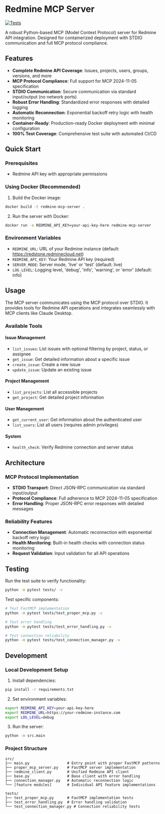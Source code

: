 # Redmine MCP Server

[![Tests](https://img.shields.io/github/actions/workflow/status/zacharyelston/rrmcpy/build-and-test.yml?branch=main&label=tests&style=for-the-badge)](https://github.com/zacharyelston/rrmcpy/actions)

A robust Python-based MCP (Model Context Protocol) server for Redmine API integration. Designed for containerized deployment with STDIO communication and full MCP protocol compliance.

## Features

- **Complete Redmine API Coverage**: Issues, projects, users, groups, versions, and more
- **MCP Protocol Compliance**: Full support for MCP 2024-11-05 specification
- **STDIO Communication**: Secure communication via standard input/output (no network ports)
- **Robust Error Handling**: Standardized error responses with detailed logging
- **Automatic Reconnection**: Exponential backoff retry logic with health monitoring
- **Container-Ready**: Production-ready Docker deployment with minimal configuration
- **100% Test Coverage**: Comprehensive test suite with automated CI/CD

## Quick Start

### Prerequisites

- Redmine API key with appropriate permissions

### Using Docker (Recommended)

1. Build the Docker image:

```bash
docker build -t redmine-mcp-server .
```

2. Run the server with Docker:

```bash
docker run -e REDMINE_API_KEY=your-api-key-here redmine-mcp-server
```

### Environment Variables

- `REDMINE_URL`: URL of your Redmine instance (default: https://redstone.redminecloud.net)
- `REDMINE_API_KEY`: Your Redmine API key (required)
- `SERVER_MODE`: Server mode, 'live' or 'test' (default: live)
- `LOG_LEVEL`: Logging level, 'debug', 'info', 'warning', or 'error' (default: info)

## Usage

The MCP server communicates using the MCP protocol over STDIO. It provides tools for Redmine API operations and integrates seamlessly with MCP clients like Claude Desktop.

### Available Tools

#### Issue Management
- `list_issues`: List issues with optional filtering by project, status, or assignee
- `get_issue`: Get detailed information about a specific issue
- `create_issue`: Create a new issue
- `update_issue`: Update an existing issue

#### Project Management
- `list_projects`: List all accessible projects
- `get_project`: Get detailed project information

#### User Management
- `get_current_user`: Get information about the authenticated user
- `list_users`: List all users (requires admin privileges)

#### System
- `health_check`: Verify Redmine connection and server status

## Architecture

### MCP Protocol Implementation
- **STDIO Transport**: Direct JSON-RPC communication via standard input/output
- **Protocol Compliance**: Full adherence to MCP 2024-11-05 specification
- **Error Handling**: Proper JSON-RPC error responses with detailed messages

### Reliability Features
- **Connection Management**: Automatic reconnection with exponential backoff retry logic
- **Health Monitoring**: Built-in health checks with connection status monitoring
- **Request Validation**: Input validation for all API operations

## Testing

Run the test suite to verify functionality:

```bash
python -m pytest tests/ -v
```

Test specific components:
```bash
# Test FastMCP implementation
python -m pytest tests/test_proper_mcp.py -v

# Test error handling
python -m pytest tests/test_error_handling.py -v

# Test connection reliability
python -m pytest tests/test_connection_manager.py -v
```

## Development

### Local Development Setup

1. Install dependencies:
```bash
pip install -r requirements.txt
```

2. Set environment variables:
```bash
export REDMINE_API_KEY=your-api-key-here
export REDMINE_URL=https://your-redmine-instance.com
export LOG_LEVEL=debug
```

3. Run the server:
```bash
python -m src.main
```

### Project Structure
```
src/
├── main.py                 # Entry point with proper FastMCP patterns
├── proper_mcp_server.py    # FastMCP server implementation
├── redmine_client.py       # Unified Redmine API client
├── base.py                 # Base client with error handling
├── connection_manager.py   # Automatic reconnection logic
└── [feature modules]       # Individual API feature implementations

tests/
├── test_proper_mcp.py      # FastMCP implementation tests
├── test_error_handling.py  # Error handling validation
└── test_connection_manager.py # Connection reliability tests
```